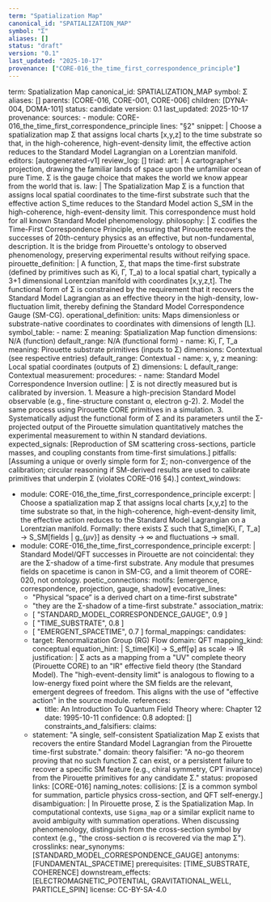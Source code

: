 ```yaml
---
term: "Spatialization Map"
canonical_id: "SPATIALIZATION_MAP"
symbol: "Σ"
aliases: []
status: "draft"
version: "0.1"
last_updated: "2025-10-17"
provenance: ["CORE-016_the_time_first_correspondence_principle"]
---
```


term: Spatialization Map
canonical_id: SPATIALIZATION_MAP
symbol: Σ
aliases: []
parents: [CORE-016, CORE-001, CORE-006]
children: [DYNA-004, DOMA-101]
status: candidate
version: 0.1
last_updated: 2025-10-17
provenance:
  sources:
    - module: CORE-016_the_time_first_correspondence_principle
      lines: "§2"
      snippet: |
        Choose a spatialization map Σ that assigns local charts [x,y,z] to the time substrate so that, in the high-coherence, high-event-density limit, the effective action reduces to the Standard Model Lagrangian on a Lorentzian manifold.
  editors: [autogenerated-v1]
  review_log: []
triad:
  art: |
    A cartographer's projection, drawing the familiar lands of space upon the unfamiliar ocean of pure Time. Σ is the gauge choice that makes the world we know appear from the world that is.
  law: |
    The Spatialization Map Σ is a function that assigns local spatial coordinates to the time-first substrate such that the effective action S_time reduces to the Standard Model action S_SM in the high-coherence, high-event-density limit. This correspondence must hold for all known Standard Model phenomenology.
  philosophy: |
    Σ codifies the Time-First Correspondence Principle, ensuring that Pirouette recovers the successes of 20th-century physics as an effective, but non-fundamental, description. It is the bridge from Pirouette's ontology to observed phenomenology, preserving experimental results without reifying space.
pirouette_definition: |
  A function, Σ, that maps the time-first substrate (defined by primitives such as Ki, Γ, T_a) to a local spatial chart, typically a 3+1 dimensional Lorentzian manifold with coordinates [x,y,z,t]. The functional form of Σ is constrained by the requirement that it recovers the Standard Model Lagrangian as an effective theory in the high-density, low-fluctuation limit, thereby defining the Standard Model Correspondence Gauge (SM-CG).
operational_definition:
  units: Maps dimensionless or substrate-native coordinates to coordinates with dimensions of length [L].
  symbol_table:
    - name: Σ
      meaning: Spatialization Map function
      dimensions: N/A (function)
      default_range: N/A (functional form)
    - name: Ki, Γ, T_a
      meaning: Pirouette substrate primitives (inputs to Σ)
      dimensions: Contextual (see respective entries)
      default_range: Contextual
    - name: x, y, z
      meaning: Local spatial coordinates (outputs of Σ)
      dimensions: L
      default_range: Contextual
  measurement:
    procedures:
      - name: Standard Model Correspondence Inversion
        outline: |
          Σ is not directly measured but is calibrated by inversion.
          1. Measure a high-precision Standard Model observable (e.g., fine-structure constant α, electron g-2).
          2. Model the same process using Pirouette CORE primitives in a simulation.
          3. Systematically adjust the functional form of Σ and its parameters until the Σ-projected output of the Pirouette simulation quantitatively matches the experimental measurement to within N standard deviations.
        expected_signals: [Reproduction of SM scattering cross-sections, particle masses, and coupling constants from time-first simulations.]
        pitfalls: [Assuming a unique or overly simple form for Σ; non-convergence of the calibration; circular reasoning if SM-derived results are used to calibrate primitives that underpin Σ (violates CORE-016 §4).]
context_windows:
  - module: CORE-016_the_time_first_correspondence_principle
    excerpt: |
      Choose a spatialization map Σ that assigns local charts [x,y,z] to the time substrate so that, in the high-coherence, high-event-density limit, the effective action reduces to the Standard Model Lagrangian on a Lorentzian manifold. Formally: there exists Σ such that S_time[Ki, Γ, T_a]  →  S_SM[fields | g_{μν}] as density → ∞ and fluctuations → small.
  - module: CORE-016_the_time_first_correspondence_principle
    excerpt: |
      Standard Model/QFT successes in Pirouette are not coincidental: they are the Σ-shadow of a time-first substrate. Any module that presumes fields on spacetime is canon in SM-CG, and a limit theorem of CORE-020, not ontology.
poetic_connections:
  motifs: [emergence, correspondence, projection, gauge, shadow]
  evocative_lines:
    - "Physical “space” is a derived chart on a time-first substrate"
    - "they are the Σ-shadow of a time-first substrate."
  association_matrix:
    - [ "STANDARD_MODEL_CORRESPONDENCE_GAUGE", 0.9 ]
    - [ "TIME_SUBSTRATE", 0.8 ]
    - [ "EMERGENT_SPACETIME", 0.7 ]
formal_mappings:
  candidates:
    - target: Renormalization Group (RG) Flow
      domain: QFT
      mapping_kind: conceptual
      equation_hint: |
        S_time[Ki] → S_eff[φ] as scale → IR
      justification: |
        Σ acts as a mapping from a "UV" complete theory (Pirouette CORE) to an "IR" effective field theory (the Standard Model). The "high-event-density limit" is analogous to flowing to a low-energy fixed point where the SM fields are the relevant, emergent degrees of freedom. This aligns with the use of "effective action" in the source module.
      references:
        - title: An Introduction To Quantum Field Theory
          where: Chapter 12
          date: 1995-10-11
      confidence: 0.8
  adopted: []
constraints_and_falsifiers:
  claims:
    - statement: "A single, self-consistent Spatialization Map Σ exists that recovers the entire Standard Model Lagrangian from the Pirouette time-first substrate."
      domain: theory
      falsifier: "A no-go theorem proving that no such function Σ can exist, or a persistent failure to recover a specific SM feature (e.g., chiral symmetry, CPT invariance) from the Pirouette primitives for any candidate Σ."
      status: proposed
      links: [CORE-016]
naming_notes:
  collisions: [Σ is a common symbol for summation, particle physics cross-section, and QFT self-energy.]
  disambiguation: |
    In Pirouette prose, Σ is the Spatialization Map. In computational contexts, use `Sigma_map` or a similar explicit name to avoid ambiguity with summation operations. When discussing phenomenology, distinguish from the cross-section symbol by context (e.g., "the cross-section σ is recovered via the map Σ").
crosslinks:
  near_synonyms: [STANDARD_MODEL_CORRESPONDENCE_GAUGE]
  antonyms: [FUNDAMENTAL_SPACETIME]
  prerequisites: [TIME_SUBSTRATE, COHERENCE]
  downstream_effects: [ELECTROMAGNETIC_POTENTIAL, GRAVITATIONAL_WELL, PARTICLE_SPIN]
license: CC-BY-SA-4.0